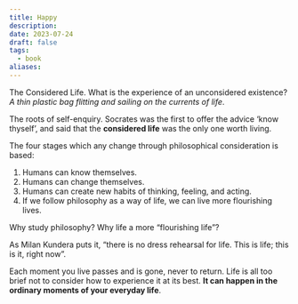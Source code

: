 ```yaml
---
title: Happy
description: 
date: 2023-07-24
draft: false
tags:
  - book
aliases:
---
```


The Considered Life. What is the experience of an unconsidered existence? *A thin plastic bag flitting and sailing on the currents of life*.

The roots of self-enquiry. Socrates was the first to offer the advice ‘know thyself’, and said that the **considered life** was the only one worth living.

The four stages which any change through philosophical consideration is based:

1. Humans can know themselves.
2. Humans can change themselves.
3. Humans can create new habits of thinking, feeling, and acting.
4. If we follow philosophy as a way of life, we can live more flourishing lives.

Why study philosophy? Why life a more “flourishing life”?

As Milan Kundera puts it, “there is no dress rehearsal for life. This is life; this is it, right now”.

Each moment you live passes and is gone, never to return. Life is all too brief not to consider how to experience it at its best. **It can happen in the ordinary moments of your everyday life**.
